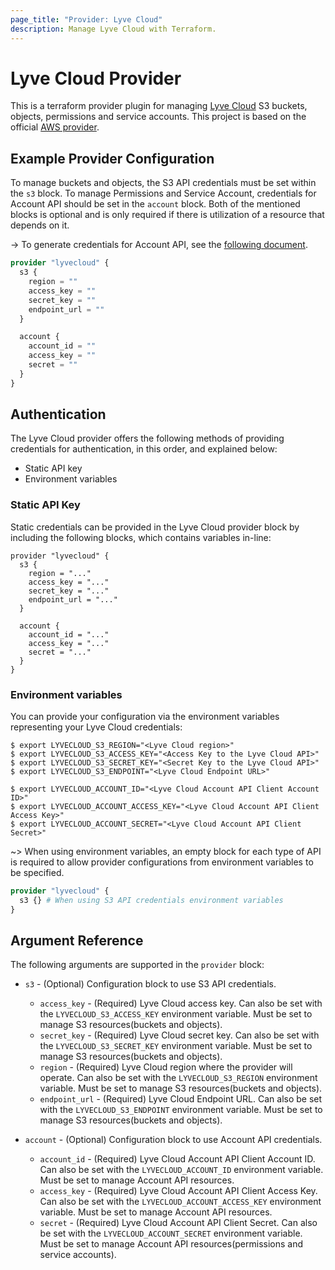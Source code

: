 ```yaml
---
page_title: "Provider: Lyve Cloud"
description: Manage Lyve Cloud with Terraform.
---
```


# Lyve Cloud Provider

This is a terraform provider plugin for managing [Lyve Cloud](https://www.seagate.com/gb/en/services/cloud/storage/) S3 buckets, objects, permissions and service accounts.
This project is based on the official [AWS provider](https://github.com/hashicorp/terraform-provider-aws).

## Example Provider Configuration

To manage buckets and objects, the S3 API credentials must be set within the `s3` block. To manage Permissions and Service Account, credentials for Account API should be set in the `account` block. Both of the mentioned blocks is optional and is only required if there is utilization of a resource that depends on it.

-> To generate credentials for Account API, see the [following document](https://help.lyvecloud.seagate.com/en/using-account-api.html#generating-account-api-credentials).

```terraform
provider "lyvecloud" {
  s3 {
    region = ""
    access_key = ""
    secret_key = ""
    endpoint_url = ""
  }

  account {
    account_id = ""
    access_key = ""
    secret = ""
  }
}
```

## Authentication

The Lyve Cloud provider offers the following methods of providing credentials for
authentication, in this order, and explained below:

- Static API key
- Environment variables

### Static API Key

Static credentials can be provided in the
Lyve Cloud provider block by including the following blocks, which contains variables in-line:

```hcl
provider "lyvecloud" {
  s3 {
    region = "..."
    access_key = "..."
    secret_key = "..."
    endpoint_url = "..."
  }

  account {
    account_id = "..."
    access_key = "..."
    secret = "..."
  }
}
```

### Environment variables

You can provide your configuration via the environment variables representing your Lyve Cloud credentials:

```
$ export LYVECLOUD_S3_REGION="<Lyve Cloud region>"
$ export LYVECLOUD_S3_ACCESS_KEY="<Access Key to the Lyve Cloud API>"
$ export LYVECLOUD_S3_SECRET_KEY="<Secret Key to the Lyve Cloud API>"
$ export LYVECLOUD_S3_ENDPOINT="<Lyve Cloud Endpoint URL>"

$ export LYVECLOUD_ACCOUNT_ID="<Lyve Cloud Account API Client Account ID>"
$ export LYVECLOUD_ACCOUNT_ACCESS_KEY="<Lyve Cloud Account API Client Access Key>"
$ export LYVECLOUD_ACCOUNT_SECRET="<Lyve Cloud Account API Client Secret>"

```

~> When using environment variables, an empty block for each type of API is required to allow provider configurations from environment variables to be specified.

```terraform
provider "lyvecloud" {
  s3 {} # When using S3 API credentials environment variables
}
```

## Argument Reference

The following arguments are supported in the `provider` block:

* `s3` - (Optional) Configuration block to use S3 API credentials.
  * `access_key` - (Required) Lyve Cloud access key. Can also be set with the `LYVECLOUD_S3_ACCESS_KEY` environment variable. Must be set to manage S3 resources(buckets and objects). 
  * `secret_key` - (Required) Lyve Cloud secret key. Can also be set with the `LYVECLOUD_S3_SECRET_KEY` environment variable. Must be set to manage S3 resources(buckets and objects).
  * `region` - (Required) Lyve Cloud region where the provider will operate. Can also be set with the `LYVECLOUD_S3_REGION` environment variable. Must be set to manage S3 resources(buckets and objects).
  * `endpoint_url` - (Required) Lyve Cloud Endpoint URL. Can also be set with the `LYVECLOUD_S3_ENDPOINT` environment variable. Must be set to manage S3 resources(buckets and objects).

* `account` - (Optional) Configuration block to use Account API credentials.
  * `account_id` - (Required) Lyve Cloud Account API Client Account ID. Can also be set with the `LYVECLOUD_ACCOUNT_ID` environment variable. Must be set to manage Account API resources.
  * `access_key` - (Required) Lyve Cloud Account API Client Access Key. Can also be set with the `LYVECLOUD_ACCOUNT_ACCESS_KEY` environment variable. Must be set to manage Account API resources.
  * `secret` - (Required) Lyve Cloud Account API Client Secret. Can also be set with the `LYVECLOUD_ACCOUNT_SECRET` environment variable. Must be set to manage Account API resources(permissions and service accounts).